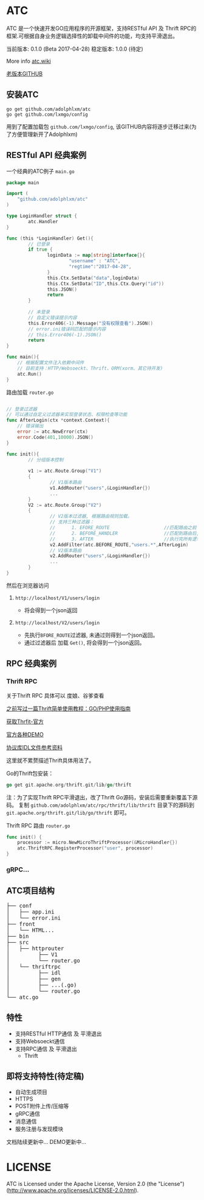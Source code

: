 # ATC

ATC 是一个快速开发GO应用程序的开源框架，支持RESTful API 及 Thrift RPC的框架.可根据自身业务逻辑选择性的卸载中间件的功能，均支持平滑退出。

当前版本: 0.1.0 (Beta 2017-04-28)
稳定版本: 1.0.0 (待定)

More info [atc.wiki](http://atc.wiki)

[老版本GITHUB](https://github.com/lxmgo)

## 安装ATC

    go get github.com/adolphlxm/atc
    go get github.com/lxmgo/config
    
   用到了配置加载包 `github.com/lxmgo/config`, 该GITHUB内容将逐步迁移过来(为了方便管理新开了Adolphlxm)
   
## RESTful API 经典案例
一个经典的ATC例子 `main.go`
```go
package main

import (
	"github.com/adolphlxm/atc"
)

type LoginHandler struct {
        atc.Handler
}

func (this *LoginHandler) Get(){
        // 已登录
        if true {
               loginData := map[string]interface{}{
                       "username" : "ATC",
                       "regtime":"2017-04-28",
               }
               this.Ctx.SetData("data",loginData)
               this.Ctx.SetData("ID",this.Ctx.Query("id"))
               this.JSON()
               return 
        }
        
        // 未登录
        // 自定义错误提示内容
        this.Error406(-1).Message("没有权限查看").JSON()
        // error.ini错误码匹配的提示内容
        // this.Error406(-1).JSON()
        return 
}

func main(){
    // 根据配置文件注入依赖中间件
    // 目前支持：HTTP/Websoeckt、Thrift、ORM(xorm、其它待开发)
	atc.Run()
}
```

路由加载 `router.go`

```go

// 登录过滤器
// 可以通过自定义过滤器来实现登录状态、权限检查等功能
func AfterLogin(ctx *context.Context){
	// 错误输出
	error := atc.NewError(ctx)
	error.Code(401,10000).JSON()
}

func init(){
        // 分组版本控制
        
        v1 := atc.Route.Group("V1")
        {
                // V1版本路由
                v1.AddRouter("users",&LoginHandler{})
                ...
        }
        V2 := atc.Route.Group("V2")
        {
                // V2版本过滤器, 根据路由规则加载。
                // 支持三种过滤器：
                //      1. EFORE_ROUTE                    //匹配路由之前
                //      2. BEFORE_HANDLER                 //匹配到路由后,执行Handler之前
                //      3. AFTER                          //执行完所有逻辑后
                v2.AddFilter(atc.BEFORE_ROUTE,"users.*",AfterLogin)
                // V2版本路由
                v2.AddRouter("users",&LoginHandler{})
                ...
        }
}
```
    
然后在浏览器访问 

1. `http://localhost/V1/users/login`
    * 将会得到一个json返回

2. `http://localhost/V2/users/login`
    * 先执行`BFORE_ROUTE`过滤器, 未通过则得到一个json返回。
    * 通过过滤器后 加载 `Get()`, 将会得到一个json返回。


## RPC 经典案例

### Thrift RPC
关于Thrift RPC 具体可以 度娘、谷爹查看

[之前写过一篇Thrift简单使用教程：GO/PHP使用指南](http://blog.csdn.net/liuxinmingcode/article/details/45696237)

[获取Thrfit-官方](http://thrift.apache.org)

[官方各种DEMO](https://git1-us-west.apache.org/repos/asf?p=thrift.git;a=tree;f=tutorial;h=d69498f9f249afaefd9e6257b338515c0ea06390;hb=HEAD)

[协议库IDL文件参考资料](https://my.oschina.net/helight/blog/195015)

这里就不累赘描述Thrift具体用法了。

Go的Thrift包安装：
```go
go get git.apache.org/thrift.git/lib/go/thrift
```

注：为了实现Thrift RPC平滑退出，改了Thrift Go源码，安装后需要重新覆盖下源码。
复制 `github.com/adolphlxm/atc/rpc/thrift/lib/thrift` 目录下的源码到 `git.apache.org/thrift.git/lib/go/thrift` 即可。

Thrift RPC 路由 `router.go`
```go
func init() {
	processor := micro.NewMicroThriftProcessor(&MicroHandler{})
	atc.ThriftRPC.RegisterProcessor("user", processor)
}
```

### gRPC...

## ATC项目结构
<pre>
├── conf
│   ├── app.ini
│   └── error.ini
├── front
│   └── HTML...
├── bin
├── src
│   ├── httprouter
│         ├── V1
│         └── router.go
│   └── thriftrpc
│         ├── idl
│         ├── gen
│         ├── ...(.go)
│         └── router.go
└── atc.go
</pre>

## 特性

* 支持RESTful HTTP通信 及 平滑退出
* 支持Websoeckt通信
* 支持RPC通信 及 平滑退出
    - Thrift 
    
## 即将支持特性(待定稿)

* 自动生成项目
* HTTPS
* POST附件上传/压缩等
* gRPC通信
* 消息通信
* 服务注册与发现模块

文档陆续更新中...
DEMO更新中...

# LICENSE

ATC is Licensed under the Apache License, Version 2.0 (the "License")
(http://www.apache.org/licenses/LICENSE-2.0.html).